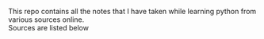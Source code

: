 This repo contains all the notes that I have taken while learning python from various sources online. 
<br>
Sources are listed below 
<br>
